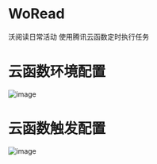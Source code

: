 # WoRead
沃阅读日常活动 使用腾讯云函数定时执行任务

# 云函数环境配置
![image](https://user-images.githubusercontent.com/49028484/127760009-ea0a3a13-cda9-4f0a-a726-db21226417d9.png)

# 云函数触发配置
![image](https://user-images.githubusercontent.com/49028484/127760022-ca02d98d-456f-4a63-ba7a-572dfe3bbc38.png)


